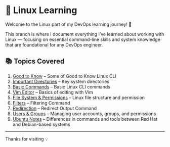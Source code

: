 # 🐧 Linux Learning

Welcome to the Linux part of my DevOps learning journey! 🚀

This branch is where I document everything I’ve learned about working with Linux — focusing on essential command-line skills and system knowledge that are foundational for any DevOps engineer.

## 📚 Topics Covered

1. [Good to Know](./0_Good-to-Know.md) – Some of Good to Know Linux CLI
2. [Important Directories](./1_Important%20Directory.md) – Key system directories
3. [Basic Commands](./2_Basic-Command.md) – Basic Linux CLI commands
4. [Vim Editor](./3_Vim-Editor.md) – Basics of editing with Vim
5. [File System & Permissions](./4_File-System-Permission.md) – Linux file structure and permission
6. [Filters](./5_Filter.md) – Filtering Command
7. [Redirection](./6_Redirection.md) – Redirect Output Command 
8. [Users & Groups](./7_Users-Groups.md) – Managing user accounts, groups, and permissions
9. [Ubuntu Notes](./8_Ubuntu.md) – Differences in commands and tools between Red Hat and Debian-based systems

---
Thanks for visiting 💡
